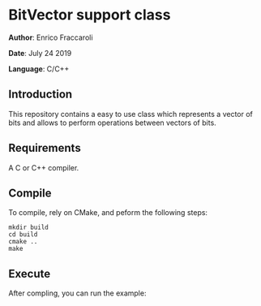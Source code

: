 # BitVector support class

**Author**: Enrico Fraccaroli

**Date**: July 24 2019

**Language**: C/C++

## Introduction
This repository contains a easy to use class which represents a vector of 
bits and allows to perform operations between vectors of bits.

## Requirements
A C or C++ compiler.

## Compile
To compile, rely on CMake, and peform the following steps:
```
mkdir build
cd build
cmake ..
make
```

## Execute
After compling, you can run the example:
```

``` 